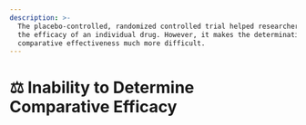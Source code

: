 ```yaml
---
description: >-
  The placebo-controlled, randomized controlled trial helped researchers gauge
  the efficacy of an individual drug. However, it makes the determination of
  comparative effectiveness much more difficult.
---
```


# ⚖ Inability to Determine Comparative Efficacy

